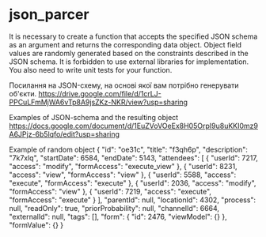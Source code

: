 # json_parcer
It is necessary to create a function that accepts the specified JSON schema as an argument and returns the corresponding data object. Object field values ​​are randomly 
generated based on the constraints described in the JSON schema. It is forbidden to use external libraries for implementation. 
You also need to write unit tests for your function.

Посилання на JSON-схему, на основі якої вам потрібно генерувати об'єкти.
https://drive.google.com/file/d/1crLJ-PPCuLFmMjWA6vTp8A9jsZKz-NKR/view?usp=sharing

Examples of JSON-schema and the resulting object
https://docs.google.com/document/d/1EuZVoVOeEx8H05OrpI9u8uKKI0mz9A6JPjz-6b5lqfo/edit?usp=sharing

Example of random object 
{
    "id": "oe31c",
    "title": "f3qh6p",
    "description": "7k7xlq",
    "startDate": 6584,
    "endDate": 5143,
    "attendees": [
        {
            "userId": 7217,
            "access": "modify",
            "formAccess": "execute_view"
        },
        {
            "userId": 8231,
            "access": "view",
            "formAccess": "view"
        },
        {
            "userId": 5588,
            "access": "execute",
            "formAccess": "execute"
        },
        {
            "userId": 2036,
            "access": "modify",
            "formAccess": "view"
        },
        {
            "userId": 7219,
            "access": "execute",
            "formAccess": "execute"
        }
    ],
    "parentId": null,
    "locationId": 4302,
    "process": null,
    "readOnly": true,
    "priorProbability": null,
    "channelId": 6664,
    "externalId": null,
    "tags": [],
    "form": {
        "id": 2476,
        "viewModel": {}
    },
    "formValue": {}
}

